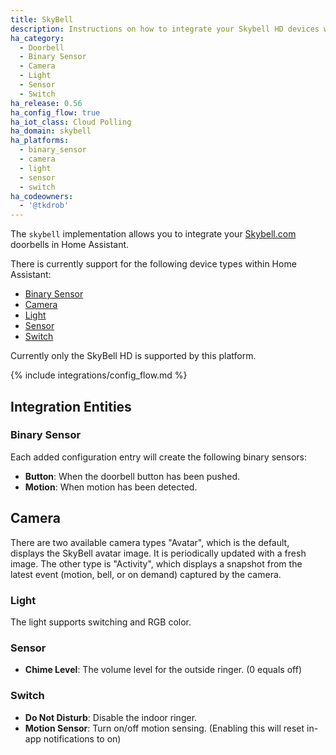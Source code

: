 ```yaml
---
title: SkyBell
description: Instructions on how to integrate your Skybell HD devices within Home Assistant.
ha_category:
  - Doorbell
  - Binary Sensor
  - Camera
  - Light
  - Sensor
  - Switch
ha_release: 0.56
ha_config_flow: true
ha_iot_class: Cloud Polling
ha_domain: skybell
ha_platforms:
  - binary_sensor
  - camera
  - light
  - sensor
  - switch
ha_codeowners:
  - '@tkdrob'
---
```


The `skybell` implementation allows you to integrate your [Skybell.com](http://www.skybell.com/) doorbells in Home Assistant.

There is currently support for the following device types within Home Assistant:

- [Binary Sensor](/integrations/skybell/#binary-sensor)
- [Camera](/integrations/skybell/#camera)
- [Light](/integrations/skybell/#light)
- [Sensor](/integrations/skybell/#sensor)
- [Switch](/integrations/skybell/#switch)

Currently only the SkyBell HD is supported by this platform.

{% include integrations/config_flow.md %}

## Integration Entities

### Binary Sensor

Each added configuration entry will create the following binary sensors:

- **Button**: When the doorbell button has been pushed.
- **Motion**: When motion has been detected.

## Camera

There are two available camera types "Avatar", which is the default, displays the SkyBell avatar image.
It is periodically updated with a fresh image. The other type is "Activity", which displays a snapshot from
the latest event (motion, bell, or on demand) captured by the camera.

### Light

The light supports switching and RGB color.

### Sensor

- **Chime Level**: The volume level for the outside ringer. (0 equals off)

### Switch

- **Do Not Disturb**: Disable the indoor ringer.
- **Motion Sensor**: Turn on/off motion sensing. (Enabling this will reset in-app notifications to on)
